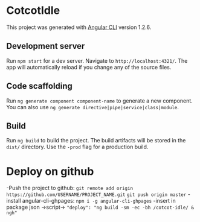 # CotcotIdle

This project was generated with [Angular CLI](https://github.com/angular/angular-cli) version 1.2.6.

## Development server

Run `npm start` for a dev server. Navigate to `http://localhost:4321/`. The app will automatically reload if you change any of the source files.

## Code scaffolding

Run `ng generate component component-name` to generate a new component. You can also use `ng generate directive|pipe|service|class|module`.

## Build

Run `ng build` to build the project. The build artifacts will be stored in the `dist/` directory. Use the `-prod` flag for a production build.


# Deploy on github

-Push the project to github:
  `git remote add origin https://github.com/USERNAME/PROJECT_NAME.git`
  `git push origin master`
-install angular-cli-ghpages: `npm i -g angular-cli-ghpages`
-insert in package json ->script-> `"deploy": "ng build -sm -ec -bh /cotcot-idle/ & ngh"`
